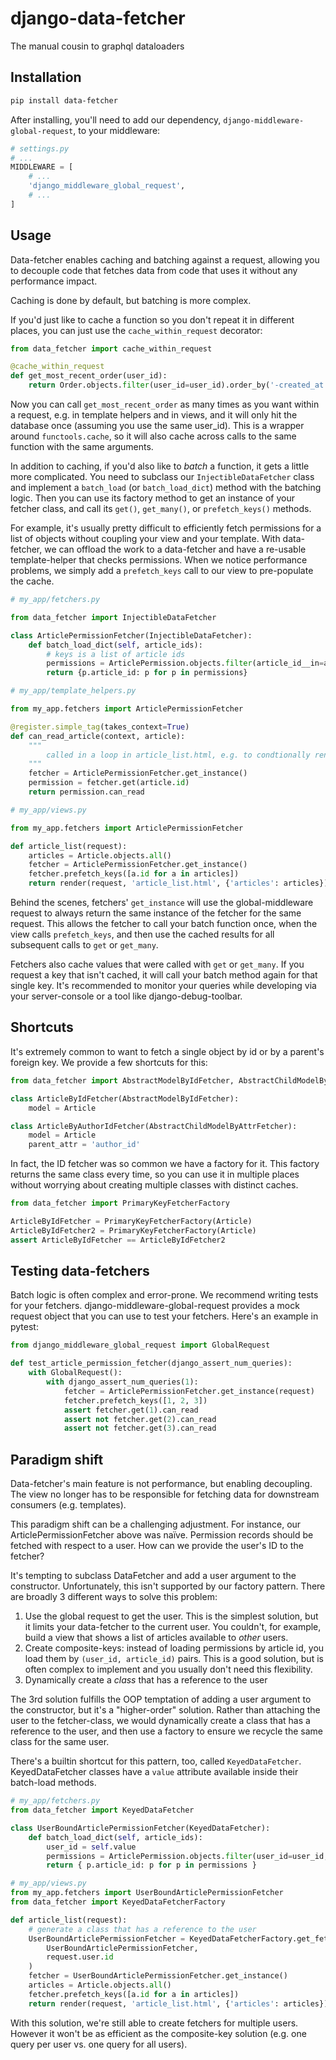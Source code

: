 # django-data-fetcher

The manual cousin to graphql dataloaders

## Installation

```bash
pip install data-fetcher
```

After installing, you'll need to add our dependency, `django-middleware-global-request`, to your middleware:


```python
# settings.py 
# ...
MIDDLEWARE = [
    # ...
    'django_middleware_global_request',
    # ...
]


```

## Usage

Data-fetcher enables caching and batching against a request, allowing you to decouple code that fetches data from code that uses it without any performance impact.

Caching is done by default, but batching is more complex. 

If you'd just like to cache a function so you don't repeat it in different places, you can just use the `cache_within_request` decorator:

```python
from data_fetcher import cache_within_request

@cache_within_request
def get_most_recent_order(user_id):
    return Order.objects.filter(user_id=user_id).order_by('-created_at').first()
```

Now you can call `get_most_recent_order` as many times as you want within a request, e.g. in template helpers and in views, and it will only hit the database once (assuming you use the same user_id). This is a wrapper around `functools.cache`, so it will also cache across calls to the same function with the same arguments.

In addition to caching, if you'd also like to _batch_ a function, it gets a little more complicated. You need to subclass our `InjectibleDataFetcher` class and implement a `batch_load` (or `batch_load_dict`) method with the batching logic. Then you can use its factory method to get an instance of your fetcher class, and call its `get()`, `get_many()`, or `prefetch_keys()` methods. 

For example, it's usually pretty difficult to efficiently fetch permissions for a list of objects without coupling your view and your template. With data-fetcher, we can offload the work to a data-fetcher and have a re-usable template-helper that checks permissions. When we notice performance problems, we simply add a `prefetch_keys` call to our view to pre-populate the cache. 

```python
# my_app/fetchers.py

from data_fetcher import InjectibleDataFetcher

class ArticlePermissionFetcher(InjectibleDataFetcher):
    def batch_load_dict(self, article_ids):
        # keys is a list of article ids
        permissions = ArticlePermission.objects.filter(article_id__in=article_ids)
        return {p.article_id: p for p in permissions}

# my_app/template_helpers.py

from my_app.fetchers import ArticlePermissionFetcher

@register.simple_tag(takes_context=True)
def can_read_article(context, article):
    """
        called in a loop in article_list.html, e.g. to condtionally render a link
    """
    fetcher = ArticlePermissionFetcher.get_instance()
    permission = fetcher.get(article.id)
    return permission.can_read

# my_app/views.py

from my_app.fetchers import ArticlePermissionFetcher

def article_list(request):
    articles = Article.objects.all()
    fetcher = ArticlePermissionFetcher.get_instance()
    fetcher.prefetch_keys([a.id for a in articles])
    return render(request, 'article_list.html', {'articles': articles})

```  

Behind the scenes, fetchers' `get_instance` will use the global-middleware request to always return the same instance of the fetcher for the same request. This allows the fetcher to call your batch function once, when the view calls `prefetch_keys`, and then use the cached results for all subsequent calls to `get` or `get_many`. 

Fetchers also cache values that were called with `get` or `get_many`. If you request a key that isn't cached, it will call your batch method again for that single key. It's recommended to monitor your queries while developing via your server-console or a tool like django-debug-toolbar. 

## Shortcuts 

It's extremely common to want to fetch a single object by id or by a parent's foreign key. We provide a few shortcuts for this:

```python
from data_fetcher import AbstractModelByIdFetcher, AbstractChildModelByAttrFetcher

class ArticleByIdFetcher(AbstractModelByIdFetcher):
    model = Article

class ArticleByAuthorIdFetcher(AbstractChildModelByAttrFetcher):
    model = Article
    parent_attr = 'author_id'

```

In fact, the ID fetcher was so common we have a factory for it. This factory returns the same class every time, so you can use it in multiple places without worrying about creating multiple classes with distinct caches. 

```python
from data_fetcher import PrimaryKeyFetcherFactory

ArticleByIdFetcher = PrimaryKeyFetcherFactory(Article)
ArticleByIdFetcher2 = PrimaryKeyFetcherFactory(Article)
assert ArticleByIdFetcher == ArticleByIdFetcher2
```


## Testing data-fetchers

Batch logic is often complex and error-prone. We recommend writing tests for your fetchers. django-middleware-global-request provides a mock request object that you can use to test your fetchers. Here's an example in pytest:

```python
from django_middleware_global_request import GlobalRequest

def test_article_permission_fetcher(django_assert_num_queries):
    with GlobalRequest():
        with django_assert_num_queries(1):
            fetcher = ArticlePermissionFetcher.get_instance(request)
            fetcher.prefetch_keys([1, 2, 3])
            assert fetcher.get(1).can_read
            assert not fetcher.get(2).can_read
            assert not fetcher.get(3).can_read

```


## Paradigm shift

Data-fetcher's main feature is not performance, but enabling decoupling. The view no longer has to be responsible for fetching data for downstream consumers (e.g. templates).

This paradigm shift can be a challenging adjustment. For instance, our ArticlePermissionFetcher above was naïve. Permission records should be fetched with respect to a user. How can we provide the user's ID to the fetcher? 

It's tempting to subclass DataFetcher and add a user argument to the constructor. Unfortunately, this isn't supported by our factory pattern. There are broadly 3 different ways to solve this problem:

1. Use the global request to get the user. This is the simplest solution, but it limits your data-fetcher to the current user. You couldn't, for example, build a view that shows a list of articles available to _other_ users. 
2. Create composite-keys: instead of loading permissions by article id, you load them by `(user_id, article_id)` pairs. This is a good solution, but is often complex to implement and you usually don't need this flexibility. 
3. Dynamically create a _class_ that has a reference to the user

The 3rd solution fulfills the OOP temptation of adding a user argument to the constructor, but it's a "higher-order" solution. Rather than attaching the user to the fetcher-class, we would dynamically create a class that has a reference to the user, and then use a factory to ensure we recycle the same class for the same user. 

There's a builtin shortcut for this pattern, too, called `KeyedDataFetcher`. KeyedDataFetcher classes have a `value` attribute available inside their batch-load methods. 


```python
# my_app/fetchers.py
from data_fetcher import KeyedDataFetcher

class UserBoundArticlePermissionFetcher(KeyedDataFetcher):
    def batch_load_dict(self, article_ids):
        user_id = self.value
        permissions = ArticlePermission.objects.filter(user_id=user_id, article_id__in=article_ids)
        return { p.article_id: p for p in permissions }

# my_app/views.py
from my_app.fetchers import UserBoundArticlePermissionFetcher
from data_fetcher import KeyedDataFetcherFactory

def article_list(request):
    # generate a class that has a reference to the user
    UserBoundArticlePermissionFetcher = KeyedDataFetcherFactory.get_fetcher_by_key(
        UserBoundArticlePermissionFetcher, 
        request.user.id
    )
    fetcher = UserBoundArticlePermissionFetcher.get_instance()
    articles = Article.objects.all()
    fetcher.prefetch_keys([a.id for a in articles])
    return render(request, 'article_list.html', {'articles': articles})

```

With this solution, we're still able to create fetchers for multiple users. However it won't be as efficient as the composite-key solution (e.g. one query per user vs. one query for all users).

